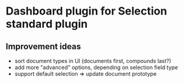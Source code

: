# Dashboard plugin for Selection standard plugin

## Improvement ideas

 * sort document types in UI (documents first, compounds last?)
 * add more "advanced" options, depending on selection field type
 * support default selection => update document prototype

